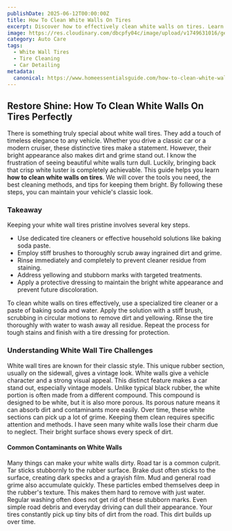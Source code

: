 ```yaml
---
publishDate: 2025-06-12T00:00:00Z
title: How To Clean White Walls On Tires
excerpt: Discover how to effectively clean white walls on tires. Learn the best products, techniques, and safety tips to restore your tires' classic bright appearance.
image: https://res.cloudinary.com/dbcpfy04c/image/upload/v1749631016/generated_image_1749631016_hir8aw.webp
category: Auto Care
tags:
  - White Wall Tires
  - Tire Cleaning
  - Car Detailing
metadata:
  canonical: https://www.homeessentialsguide.com/how-to-clean-white-walls-on-tires
---
```


## Restore Shine: How To Clean White Walls On Tires Perfectly

There is something truly special about white wall tires. They add a touch of timeless elegance to any vehicle. Whether you drive a classic car or a modern cruiser, these distinctive tires make a statement. However, their bright appearance also makes dirt and grime stand out. I know the frustration of seeing beautiful white walls turn dull. Luckily, bringing back that crisp white luster is completely achievable. This guide helps you learn **how to clean white walls on tires**. We will cover the tools you need, the best cleaning methods, and tips for keeping them bright. By following these steps, you can maintain your vehicle's classic look.

### Takeaway

Keeping your white wall tires pristine involves several key steps.
*   Use dedicated tire cleaners or effective household solutions like baking soda paste.
*   Employ stiff brushes to thoroughly scrub away ingrained dirt and grime.
*   Rinse immediately and completely to prevent cleaner residue from staining.
*   Address yellowing and stubborn marks with targeted treatments.
*   Apply a protective dressing to maintain the bright white appearance and prevent future discoloration.

To clean white walls on tires effectively, use a specialized tire cleaner or a paste of baking soda and water. Apply the solution with a stiff brush, scrubbing in circular motions to remove dirt and yellowing. Rinse the tire thoroughly with water to wash away all residue. Repeat the process for tough stains and finish with a tire dressing for protection.

### Understanding White Wall Tire Challenges

White wall tires are known for their classic style. This unique rubber section, usually on the sidewall, gives a vintage look. White walls give a vehicle character and a strong visual appeal. This distinct feature makes a car stand out, especially vintage models. Unlike typical black rubber, the white portion is often made from a different compound. This compound is designed to be white, but it is also more porous. Its porous nature means it can absorb dirt and contaminants more easily. Over time, these white sections can pick up a lot of grime. Keeping them clean requires specific attention and methods. I have seen many white walls lose their charm due to neglect. Their bright surface shows every speck of dirt.

#### Common Contaminants on White Walls

Many things can make your white walls dirty. Road tar is a common culprit. Tar sticks stubbornly to the rubber surface. Brake dust often sticks to the surface, creating dark specks and a grayish film. Mud and general road grime also accumulate quickly. These particles embed themselves deep in the rubber's texture. This makes them hard to remove with just water. Regular washing often does not get rid of these stubborn marks. Even simple road debris and everyday driving can dull their appearance. Your tires constantly pick up tiny bits of dirt from the road. This dirt builds up over time.